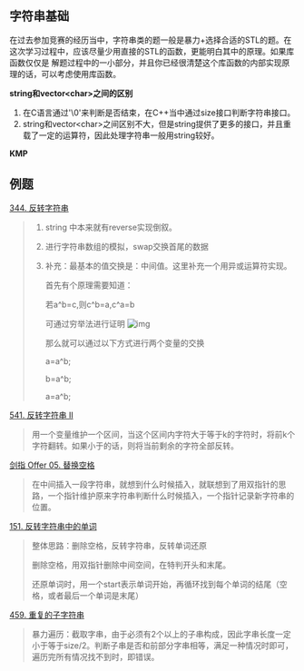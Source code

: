 ## 字符串基础

在过去参加竞赛的经历当中，字符串类的题一般是暴力+选择合适的STL的题。在这次学习过程中，应该尽量少用直接的STL的函数，更能明白其中的原理。如果库函数仅仅是 解题过程中的一小部分，并且你已经很清楚这个库函数的内部实现原理的话，可以考虑使用库函数。

**string和vector\<char\>之间的区别**

1. 在C语言通过'\0'来判断是否结束，在C++当中通过size接口判断字符串接口。
2. string和vector\<char\>之间区别不大，但是string提供了更多的接口，并且重载了一定的运算符，因此处理字符串一般用string较好。

**KMP**

## 例题

[344. 反转字符串](https://leetcode.cn/problems/reverse-string/)

> 1. string 中本来就有reverse实现倒叙。
>
> 2. 进行字符串数组的模拟，swap交换首尾的数据
>
> 3. 补充：最基本的值交换是：中间值。这里补充一个用异或运算符实现。
>
>    首先有个原理需要知道：
>
>    若a\^b=c,则c\^b=a,c\^a=b
>
>    可通过穷举法进行证明
>    ![img](http://pic.shixiaocaia.fun/202209042108856.gif)
>
>    那么就可以通过以下方式进行两个变量的交换
>
>    a=a^b;
>
>    b=a^b;
>
>    a=a^b;

[541. 反转字符串 II](https://leetcode.cn/problems/reverse-string-ii/)

> 用一个变量维护一个区间，当这个区间内字符大于等于k的字符时，将前k个字符翻转。如果小于的话，则将当前剩余的字符全部反转。

[剑指 Offer 05. 替换空格](https://leetcode.cn/problems/ti-huan-kong-ge-lcof/)

> 在中间插入一段字符串，就想到什么时候插入，就联想到了用双指针的思路，一个指针维护原来字符串判断什么时候插入，一个指针记录新字符串的位置。

[151. 反转字符串中的单词](https://leetcode.cn/problems/reverse-words-in-a-string/)
> 整体思路：删除空格，反转字符串，反转单词还原
>
> 删除空格，用双指针删除中间空间，在特判开头和末尾。
>
> 还原单词时，用一个start表示单词开始，再循环找到每个单词的结尾（空格，或者最后一个单词是末尾）

[459. 重复的子字符串](https://leetcode.cn/problems/repeated-substring-pattern/)

> 暴力遍历：截取字串，由于必须有2个以上的子串构成，因此字串长度一定小于等于size/2。判断子串是否和前部分字串相等，满足一种情况时即可，遍历完所有情况找不到时，即错误。
